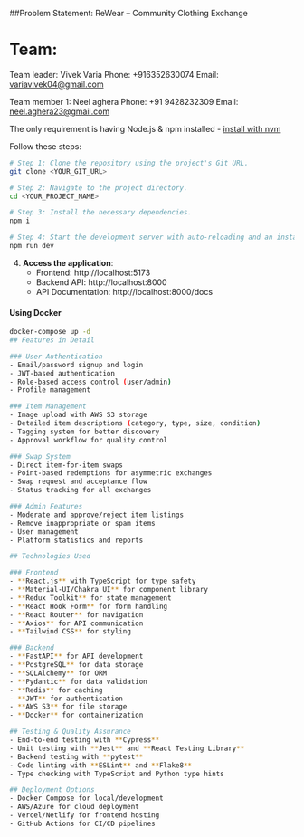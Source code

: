 ##Problem Statement: ReWear – Community Clothing Exchange
# Team:
Team leader: Vivek Varia
Phone: +916352630074
Email: variavivek04@gmail.com

Team member 1: Neel aghera
Phone: +91 9428232309
Email: neel.aghera23@gmail.com




The only requirement is having Node.js & npm installed - [install with nvm](https://github.com/nvm-sh/nvm#installing-and-updating)

Follow these steps:

```sh
# Step 1: Clone the repository using the project's Git URL.
git clone <YOUR_GIT_URL>

# Step 2: Navigate to the project directory.
cd <YOUR_PROJECT_NAME>

# Step 3: Install the necessary dependencies.
npm i

# Step 4: Start the development server with auto-reloading and an instant preview.
npm run dev
```

4. **Access the application**:
   - Frontend: http://localhost:5173
   - Backend API: http://localhost:8000
   - API Documentation: http://localhost:8000/docs

#### Using Docker

```sh
docker-compose up -d
## Features in Detail

### User Authentication
- Email/password signup and login
- JWT-based authentication
- Role-based access control (user/admin)
- Profile management

### Item Management
- Image upload with AWS S3 storage
- Detailed item descriptions (category, type, size, condition)
- Tagging system for better discovery
- Approval workflow for quality control

### Swap System
- Direct item-for-item swaps
- Point-based redemptions for asymmetric exchanges
- Swap request and acceptance flow
- Status tracking for all exchanges

### Admin Features
- Moderate and approve/reject item listings
- Remove inappropriate or spam items
- User management
- Platform statistics and reports

## Technologies Used

### Frontend
- **React.js** with TypeScript for type safety
- **Material-UI/Chakra UI** for component library
- **Redux Toolkit** for state management
- **React Hook Form** for form handling
- **React Router** for navigation
- **Axios** for API communication
- **Tailwind CSS** for styling

### Backend
- **FastAPI** for API development
- **PostgreSQL** for data storage
- **SQLAlchemy** for ORM
- **Pydantic** for data validation
- **Redis** for caching
- **JWT** for authentication
- **AWS S3** for file storage
- **Docker** for containerization

## Testing & Quality Assurance
- End-to-end testing with **Cypress**
- Unit testing with **Jest** and **React Testing Library**
- Backend testing with **pytest**
- Code linting with **ESLint** and **Flake8**
- Type checking with TypeScript and Python type hints

## Deployment Options
- Docker Compose for local/development
- AWS/Azure for cloud deployment
- Vercel/Netlify for frontend hosting
- GitHub Actions for CI/CD pipelines

